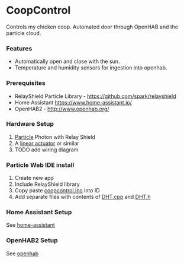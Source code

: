 # CoopControl
Controls my chicken coop. Automated door through OpenHAB and the particle cloud.

### Features
 * Automatically open and close with the sun.
 * Temperature and humidity sensors for ingestion into openhab.

### Prerequisites
* RelayShield Particle Library - https://github.com/spark/relayshield
* Home Assistant https://www.home-assistant.io/
* OpenHAB2 - http://www.openhab.org/

### Hardware Setup
1. [Particle](https://store.particle.io/) Photon with Relay Shield
2. A [linear actuator](https://www.amazon.com/gp/product/B0722R3H9Z) or similar
3. TODO add wiring diagram

### Particle Web IDE install
1. Create new app
2. Include RelayShield library
3. Copy paste [coopcontrol.ino](coopcontrol.ino) into ID
4. Add separate files with contents of [DHT.cpp](DHT.cpp) and [DHT.h](DHT.h)

### Home Assistant Setup
See [home-assistant](home-assistant)

### OpenHAB2 Setup
See [openhab](openhab)
